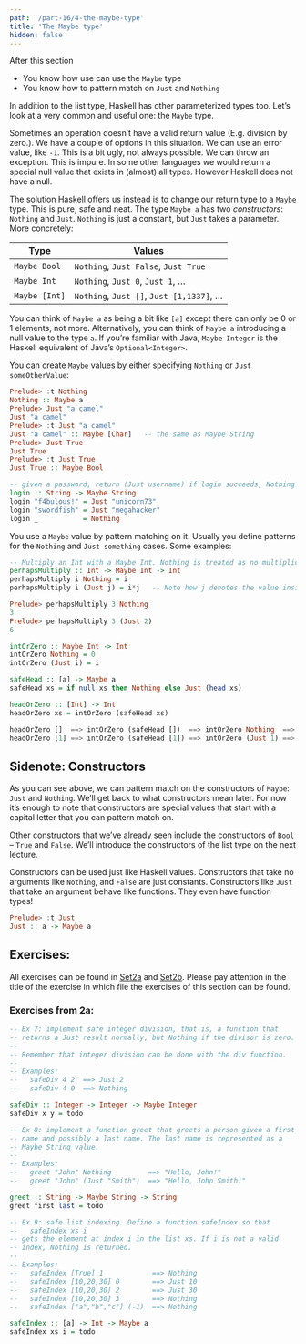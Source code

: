 ```yaml
---
path: '/part-16/4-the-maybe-type'
title: 'The Maybe type'
hidden: false
---
```


<text-box variant='learningObjectives' name="Learning objectives">

After this section
- You know how use can use the `Maybe` type
- You know how to pattern match on `Just` and `Nothing`
</text-box>


In addition to the list type, Haskell has other parameterized types too. Let’s look at a very common and useful one: the `Maybe` type.

Sometimes an operation doesn’t have a valid return value (E.g. division by zero.). We have a couple of options in this situation. We can use an error value, like `-1`. This is a bit ugly, not always possible. We can throw an exception. This is impure. In some other languages we would return a special null value that exists in (almost) all types. However Haskell does not have a null.

The solution Haskell offers us instead is to change our return type to a `Maybe` type. This is pure, safe and neat. The type `Maybe a` has two _constructors_: `Nothing` and `Just`. `Nothing` is just a constant, but `Just` takes a parameter. More concretely:

|Type|Values|
|------|------|
|`Maybe Bool`|`Nothing`, `Just False`, `Just True`|
|`Maybe Int`|`Nothing`, `Just 0`, `Just 1`, …|
|`Maybe [Int]`|`Nothing`, `Just []`, `Just [1,1337]`, …|

You can think of `Maybe a` as being a bit like `[a]` except there can only be 0 or 1 elements, not more. Alternatively, you can think of `Maybe a` introducing a null value to the type `a`. If you’re familiar with Java, `Maybe Integer` is the Haskell equivalent of Java’s `Optional<Integer>`.

You can create `Maybe` values by either specifying `Nothing` or `Just someOtherValue`:

```haskell
Prelude> :t Nothing
Nothing :: Maybe a
Prelude> Just "a camel"
Just "a camel"
Prelude> :t Just "a camel"
Just "a camel" :: Maybe [Char]   -- the same as Maybe String
Prelude> Just True
Just True
Prelude> :t Just True
Just True :: Maybe Bool

-- given a password, return (Just username) if login succeeds, Nothing otherwise
login :: String -> Maybe String
login "f4bulous!" = Just "unicorn73"
login "swordfish" = Just "megahacker"
login _           = Nothing
```

You use a `Maybe` value by pattern matching on it. Usually you define patterns for the `Nothing` and `Just something` cases. Some examples:
```haskell
-- Multiply an Int with a Maybe Int. Nothing is treated as no multiplication at all.
perhapsMultiply :: Int -> Maybe Int -> Int
perhapsMultiply i Nothing = i
perhapsMultiply i (Just j) = i*j   -- Note how j denotes the value inside the Just

Prelude> perhapsMultiply 3 Nothing
3
Prelude> perhapsMultiply 3 (Just 2)
6

intOrZero :: Maybe Int -> Int
intOrZero Nothing = 0
intOrZero (Just i) = i

safeHead :: [a] -> Maybe a
safeHead xs = if null xs then Nothing else Just (head xs)

headOrZero :: [Int] -> Int
headOrZero xs = intOrZero (safeHead xs)

headOrZero []  ==> intOrZero (safeHead [])  ==> intOrZero Nothing  ==> 0
headOrZero [1] ==> intOrZero (safeHead [1]) ==> intOrZero (Just 1) ==> 1
```

Sidenote: Constructors
--------------------------

As you can see above, we can pattern match on the constructors of `Maybe`: `Just` and `Nothing`. We’ll get back to what constructors mean later. For now it’s enough to note that constructors are special values that start with a capital letter that you can pattern match on.

Other constructors that we’ve already seen include the constructors of `Bool` – `True` and `False`. We’ll introduce the constructors of the list type on the next lecture.

Constructors can be used just like Haskell values. Constructors that take no arguments like `Nothing`, and `False` are just constants. Constructors like `Just` that take an argument behave like functions. They even have function types!

```haskell
Prelude> :t Just
Just :: a -> Maybe a
```



## Exercises:

All exercises can be found in [Set2a](https://github.com/moocfi/haskell-mooc/blob/master/exercises/Set2a.hs)
and [Set2b](https://github.com/moocfi/haskell-mooc/blob/master/exercises/Set2b.hs). Please pay attention in the title of the exercise in which file the exercises of this section can be found.


### Exercises from 2a:


<text-box variant='exercise' name="Exercise 2a.7">

```Haskell
-- Ex 7: implement safe integer division, that is, a function that
-- returns a Just result normally, but Nothing if the divisor is zero.
--
-- Remember that integer division can be done with the div function.
--
-- Examples:
--   safeDiv 4 2  ==> Just 2
--   safeDiv 4 0  ==> Nothing

safeDiv :: Integer -> Integer -> Maybe Integer
safeDiv x y = todo
```
</text-box>

<text-box variant='exercise' name="Exercise 2a.8">

```Haskell
-- Ex 8: implement a function greet that greets a person given a first
-- name and possibly a last name. The last name is represented as a
-- Maybe String value.
--
-- Examples:
--   greet "John" Nothing         ==> "Hello, John!"
--   greet "John" (Just "Smith")  ==> "Hello, John Smith!"

greet :: String -> Maybe String -> String
greet first last = todo

```
</text-box>

<text-box variant='exercise' name="Exercise 2a.9">

```Haskell
-- Ex 9: safe list indexing. Define a function safeIndex so that
--   safeIndex xs i
-- gets the element at index i in the list xs. If i is not a valid
-- index, Nothing is returned.
--
-- Examples:
--   safeIndex [True] 1            ==> Nothing
--   safeIndex [10,20,30] 0        ==> Just 10
--   safeIndex [10,20,30] 2        ==> Just 30
--   safeIndex [10,20,30] 3        ==> Nothing
--   safeIndex ["a","b","c"] (-1)  ==> Nothing

safeIndex :: [a] -> Int -> Maybe a
safeIndex xs i = todo
```
</text-box>
